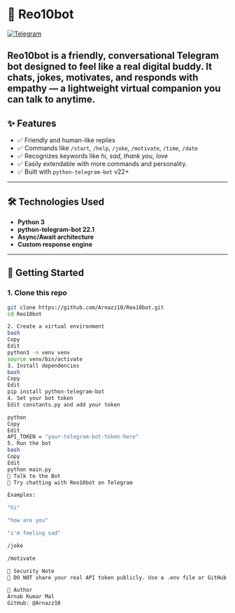 # 🤖 Reo10bot

[![Telegram](https://img.shields.io/badge/Chat%20with%20Reo10bot-Click%20Here-2ea44f?style=for-the-badge&logo=telegram)](https://t.me/Reo10bot)

**Reo10bot** is a friendly, conversational Telegram bot designed to feel like a real digital buddy. It chats, jokes, motivates, and responds with empathy — a lightweight virtual companion you can talk to anytime.
---

## ✨ Features

- ✅ Friendly and human-like replies  
- ✅ Commands like `/start`, `/help`, `/joke`, `/motivate`, `/time`, `/date`  
- ✅ Recognizes keywords like *hi*, *sad*, *thank you*, *love*  
- ✅ Easily extendable with more commands and personality.
- ✅ Built with `python-telegram-bot` v22+

---

## 🛠️ Technologies Used

- **Python 3**
- **python-telegram-bot 22.1**
- **Async/Await architecture**
- **Custom response engine**

---

## 🚀 Getting Started

### 1. Clone this repo

```bash
git clone https://github.com/Arnazz10/Reo10bot.git
cd Reo10bot

2. Create a virtual environment
bash
Copy
Edit
python3 -m venv venv
source venv/bin/activate
3. Install dependencies
bash
Copy
Edit
pip install python-telegram-bot
4. Set your bot token
Edit constants.py and add your token

python
Copy
Edit
API_TOKEN = "your-telegram-bot-token-here"
5. Run the bot
bash
Copy
Edit
python main.py
💬 Talk to the Bot
🧠 Try chatting with Reo10bot on Telegram

Examples:

"hi"

"how are you"

"i'm feeling sad"

/joke

/motivate

🔐 Security Note
🚨 DO NOT share your real API token publicly. Use a .env file or GitHub secrets for production bots.

🙌 Author
Arnab Kumar Mal
GitHub: @Arnazz10



